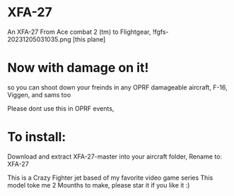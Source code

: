 # XFA-27
An XFA-27 From Ace combat 2 (tm) to Flightgear, 
	!fgfs-20231205031035.png [this plane]
# Now with damage on it! 
so you can shoot down your freinds in any OPRF damageable aircraft, F-16, Viggen, and sams too

Please dont use this in OPRF events, 

# To install:

Download and extract XFA-27-master into your aircraft folder, Rename to: XFA-27 
 
This is a Crazy Fighter jet based of my favorite video game series
This model toke me 2 Mounths to make, please star it if you like it :)
